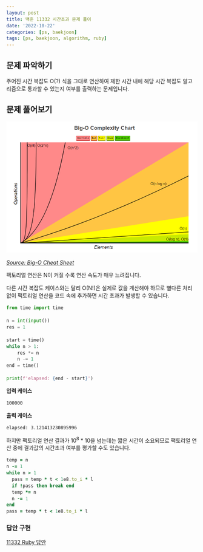 ```yaml
---
layout: post
title: 백준 11332 시간초과 문제 풀이
date: '2022-10-22'
categories: [ps, baekjoon]
tags: [ps, baekjoon, algorithm, ruby]
---
```


## 문제 파악하기

주어진 시간 복잡도 O(?) 식을 그대로 연산하여 제한 시간 내에 해당 시간 복잡도 알고리즘으로 통과할 수 있는지 여부를 출력하는 문제입니다.  

## 문제 풀어보기

![](/static/posts/2022-10-22-boj-11332/bigocheatsheet.png)  

[_Source: Big-O Cheat Sheet_](https://www.bigocheatsheet.com/)  

팩토리얼 연산은 N이 커질 수록 연산 속도가 매우 느려집니다.  

다른 시간 복잡도 케이스와는 달리 O(N!)은 실제로 값을 계산해야 하므로 별다른 처리 없이 팩토리얼 연산을 코드 속에 추가하면 시간 초과가 발생할 수 있습니다.  

```py
from time import time

n = int(input())
res = 1

start = time()
while n > 1:
    res *= n
    n -= 1
end = time()

print(f'elapsed: {end - start}')
```

**입력 케이스**
```txt
100000
```

**출력 케이스**
```txt
elapsed: 3.121413230895996
```

하지만 팩토리얼 연산 결과가 10<sup>8</sup> * 10을 넘는데는 짧은 시간이 소요되므로 팩토리얼 연산 중에 결과값의 시간초과 여부를 평가할 수도 있습니다.  

```rb
temp = n
n -= 1
while n > 1
  pass = temp * t < 1e8.to_i * l
  if !pass then break end
  temp *= n
  n -= 1
end
pass = temp * t < 1e8.to_i * l
```

### 답안 구현

[11332 Ruby 답안](https://github.com/ShapeLayer/training/blob/main/tasks/online_judge/baekjoon/ruby/11332.rb)
